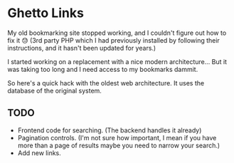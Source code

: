 # Ghetto Links
My old bookmarking site stopped working, and I couldn't figure out how to fix it 😓 (3rd party PHP which I had previously installed by following their instructions, and it hasn't been updated for years.)

I started working on a replacement with a nice modern architecture... But it was taking too long and I need access to my bookmarks dammit.

So here's a quick hack with the oldest web architecture. It uses the database of the original system.

## TODO
* Frontend code for searching. (The backend handles it already)
* Pagination controls. (I'm not sure how important, I mean if you have more than a page of results maybe you need to narrow your search.)
* Add new links.
